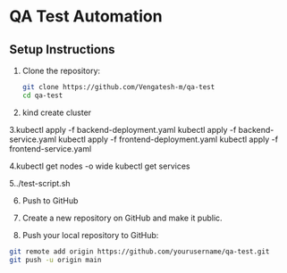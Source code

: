 # QA Test Automation

## Setup Instructions

1. Clone the repository:
   ```bash
   git clone https://github.com/Vengatesh-m/qa-test
   cd qa-test

2. kind create cluster

3.kubectl apply -f backend-deployment.yaml
kubectl apply -f backend-service.yaml
kubectl apply -f frontend-deployment.yaml
kubectl apply -f frontend-service.yaml

4.kubectl get nodes -o wide
kubectl get services

5../test-script.sh

6. Push to GitHub

1. Create a new repository on GitHub and make it public.
2. Push your local repository to GitHub:
```bash
git remote add origin https://github.com/yourusername/qa-test.git
git push -u origin main


